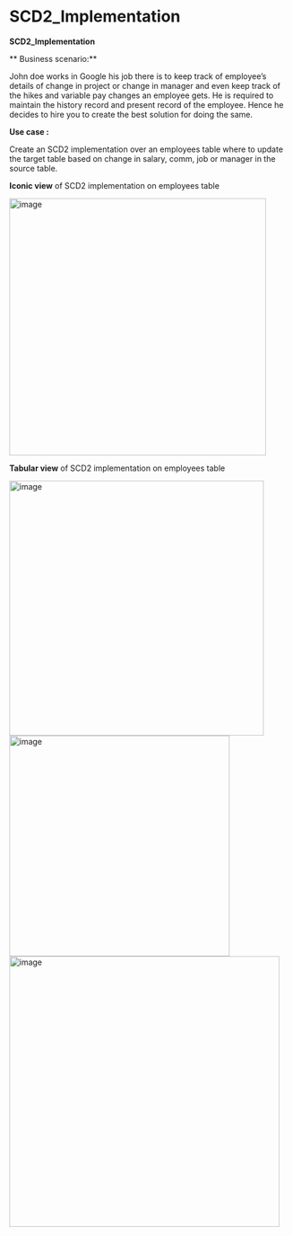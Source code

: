 # SCD2_Implementation

**SCD2_Implementation**

**
Business scenario:**

John doe works in Google his job there is to keep track of employee’s details of change in project or
change in manager and even keep track of the hikes and variable pay changes an employee gets.
He is required to maintain the history record and present record of the employee.
Hence he decides to hire you to create the best solution for doing the same.

**Use case :**

Create an SCD2 implementation over an employees table where to update the target table based on
change in salary, comm, job or manager in the source table.

**Iconic view** of SCD2 implementation on employees table


<img width="458" alt="image" src="https://user-images.githubusercontent.com/100192179/155974478-1ca80440-0642-4e0d-b174-e2daff13c980.png">

**Tabular view** of SCD2 implementation on employees table

<img width="454" alt="image" src="https://user-images.githubusercontent.com/100192179/155974531-e0c80869-463f-45ff-8603-4c9f2f29ad5a.png">


<img width="393" alt="image" src="https://user-images.githubusercontent.com/100192179/155974647-f10e1c89-3822-4d7c-a491-248e431b09cd.png">


<img width="482" alt="image" src="https://user-images.githubusercontent.com/100192179/155974684-739d3e99-58f7-471f-a883-8adc5bc097bd.png">

